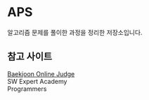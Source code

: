 # APS
알고리즘 문제를 풀이한 과정을 정리한 저장소입니다.

## 참고 사이트
[Baekjoon Online Judge](https://www.acmicpc.net/user/rkddlsgur983)  
SW Expert Academy  
Programmers
